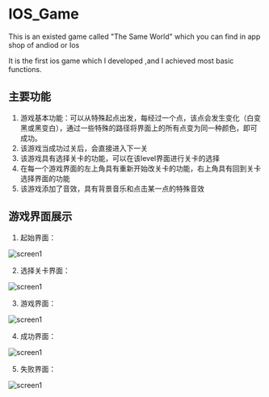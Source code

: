 # IOS_Game

This is an existed game called "The Same World" which you can find in app shop of andiod or Ios

It is the first ios game which I developed ,and I achieved most basic functions.

## 主要功能

1. 游戏基本功能：可以从特殊起点出发，每经过一个点，该点会发生变化（白变黑或黑变白），通过一些特殊的路径将界面上的所有点变为同一种颜色，即可成功。
2. 该游戏当成功过关后，会直接进入下一关
3. 该游戏具有选择关卡的功能，可以在该level界面进行关卡的选择
4. 在每一个游戏界面的左上角具有重新开始改关卡的功能，右上角具有回到关卡选择界面的功能
5. 该游戏添加了音效，具有背景音乐和点击某一点的特殊音效

## 游戏界面展示
1. 起始界面：

  ![screen1](https://github.com/yufeiyang1995/IOS_Game/blob/master/picture/screen1.png)
  
2.  选择关卡界面：
  
  ![screen1](https://github.com/yufeiyang1995/IOS_Game/blob/master/picture/screen2.png)

3.  游戏界面：
  
  ![screen1](https://github.com/yufeiyang1995/IOS_Game/blob/master/picture/screen3.png)

4.  成功界面：
  
  ![screen1](https://github.com/yufeiyang1995/IOS_Game/blob/master/picture/screen5.png)

5.  失败界面：
  
  ![screen1](https://github.com/yufeiyang1995/IOS_Game/blob/master/picture/screen4.png)
